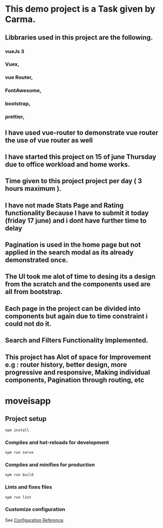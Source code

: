 # This demo project is a Task given by Carma.

## Libbraries used in this project are the following.
### vueJs 3
### Vuex,
### vue Router,
### FontAwesome,
### bootstrap,
### prettier,
## I have used vue-router to demonstrate vue router the use of vue router as well
## I have started this project on 15 of june Thursday due to office workload and home works. 
## Time given to this project project per day ( 3 hours maximum ).
## I have not made Stats Page and Rating functionality Because I have to submit it today (friday 17 june) and i dont have further time to delay
## Pagination is used in the home page but not applied in the search modal as its already demonstrated once.
## The UI took me alot of time to desing its a design from the scratch and the components used are all from bootstrap.
## Each page in the project can be divided into components but again due to time constraint i could not do it.
## Search and Filters Functionality Implemented.
## This project has Alot of space for Improvement e.g : router history, better design, more progressive and responsive, Making individual components, Pagination through routing, etc
## 
## 
## 
# moveisapp

## Project setup
```
npm install
```

### Compiles and hot-reloads for development
```
npm run serve
```

### Compiles and minifies for production
```
npm run build
```

### Lints and fixes files
```
npm run lint
```

### Customize configuration
See [Configuration Reference](https://cli.vuejs.org/config/).
